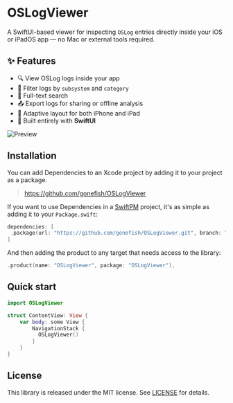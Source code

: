 # OSLogViewer

A SwiftUI-based viewer for inspecting `OSLog` entries directly inside your iOS or iPadOS app — no Mac or external tools required.

## ✨ Features

- 🔍 View OSLog logs inside your app
- 🧭 Filter logs by `subsystem` and `category`
- 🔎 Full-text search
- 📤 Export logs for sharing or offline analysis
- 📱 Adaptive layout for both iPhone and iPad
- 🧱 Built entirely with **SwiftUI**

![Preview](preview.gif)

## Installation

You can add Dependencies to an Xcode project by adding it to your project as a package.

> https://github.com/gonefish/OSLogViewer

If you want to use Dependencies in a [SwiftPM](https://swift.org/package-manager/) project, it's as
simple as adding it to your `Package.swift`:

``` swift
dependencies: [
 .package(url: "https://github.com/gonefish/OSLogViewer.git", branch: "main")
]
```

And then adding the product to any target that needs access to the library:

```swift
.product(name: "OSLogViewer", package: "OSLogViewer"),
```

## Quick start

```swift
import OSLogViewer

struct ContentView: View {
    var body: some View {
        NavigationStack {
          OSLogViewer()
        }
    }
}
```

## License

This library is released under the MIT license. See [LICENSE](LICENSE) for details.
